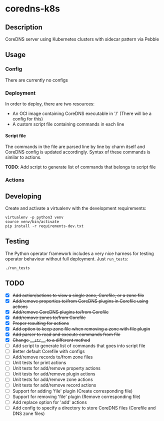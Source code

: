 # coredns-k8s

## Description

CoreDNS server using Kubernetes clusters with sidecar pattern via Pebble

## Usage

### Config

There are currently no configs

### Deployment

In order to deploy, there are two resources:
* An OCI image containing CoreDNS executable in '/' (There will be a config for this)
* A custom script file containing commands in each line

#### Script file

The commands in the file are parsed line by line by charm itself and CoreDNS config is updated accordingly. Syntax of these commands is similar to actions.

**TODO**: Add script to generate list of commands that belongs to script file

### Actions

## Developing

Create and activate a virtualenv with the development requirements:

    virtualenv -p python3 venv
    source venv/bin/activate
    pip install -r requirements-dev.txt

## Testing

The Python operator framework includes a very nice harness for testing
operator behaviour without full deployment. Just `run_tests`:

    ./run_tests

## TODO
- [x] ~~Add action/actions to view a single zone, Corefile, or a zone file~~
- [x] ~~Add/remove properties to/from CoreDNS plugins in Corefile using actions~~
- [x] ~~Add/remove CoreDNS plugins to/from Corefile~~
- [x] ~~Add/remove zones to/from Corefile~~
- [x] ~~Proper resulting for actions~~
- [x] ~~Add option to keep zone file when removing a zone with file plugin~~
- [x] ~~Add parser to read and execute commands from file~~
- [x] ~~Change `__str__` to a different method~~
- [ ] Add script to generate list of commands that goes into script file
- [ ] Better default Corefile with configs
- [ ] Add/remove records to/from zone files
- [ ] Unit tests for print actions
- [ ] Unit tests for add/remove property actions
- [ ] Unit tests for add/remove plugin actions
- [ ] Unit tests for add/remove zone actions
- [ ] Unit tests for add/remove record actions
- [ ] Support for adding 'file' plugin (Create corresponding file)
- [ ] Support for removing 'file' plugin (Remove corresponding file)
- [ ] Add replace option for 'add' actions
- [ ] Add config to specify a directory to store CoreDNS files (Corefile and DNS zone files)
